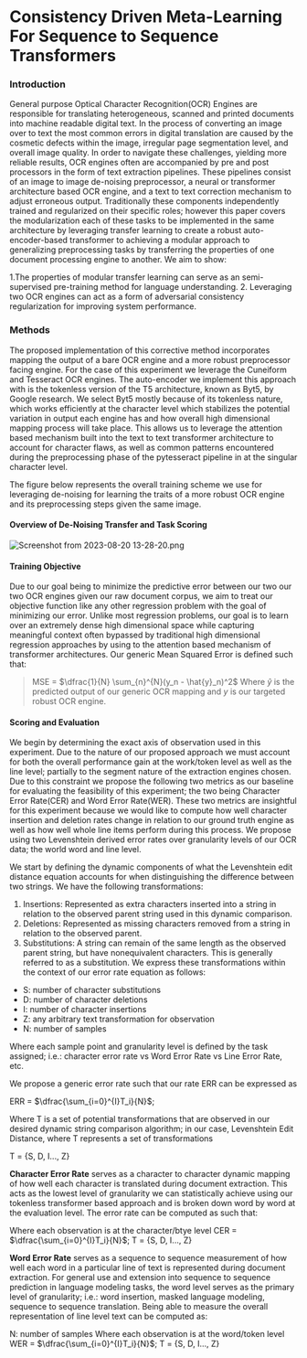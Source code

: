 # Consistency Driven Meta-Learning For Sequence to Sequence Transformers

### Introduction

General purpose Optical Character Recognition(OCR) Engines are responsible for translating heterogeneous, scanned and printed documents into machine readable digital text. In the process of converting an image over to text the most common errors in digital translation are caused by the cosmetic defects within the image, irregular page segmentation level, and overall image quality. In order to navigate these challenges, yielding more reliable results, OCR engines often are accompanied by pre and post processors in the form of text extraction pipelines. These pipelines consist of an image to image de-noising preprocessor, a neural or transformer architecture based OCR engine, and a text to text correction mechanism to adjust erroneous output. Traditionally these components independently trained and regularized on their specific roles; however this paper covers the modularization each of these tasks to be implemented in the same architecture by leveraging transfer learning to create a robust auto-encoder-based transformer to achieving a modular approach to generalizing preprocessing tasks by transferring the properties of one document processing engine to another. We aim to show:


1.The properties of modular transfer learning can serve as an semi-supervised pre-training method for language understanding.
2. Leveraging two OCR engines can act as a form of adversarial consistency regularization for improving system performance.

### Methods

The proposed implementation of this corrective method incorporates mapping the output of a bare OCR engine and a more robust preprocessor facing engine. For the case of this experiment we leverage the Cuneiform and Tesseract OCR engines. The auto-encoder we implement this approach with is the tokenless version of the T5 architecture, known as Byt5, by Google research. We select Byt5 mostly because of its tokenless nature, which works efficiently at the character level which stabilizes the potential variation in output each engine has and how overall high dimensional mapping process will take place. This allows us to leverage the attention based mechanism built into the text to text transformer architecture to account for character flaws, as well as common patterns encountered during the preprocessing phase of the pytesseract pipeline in at the singular character level.

The figure below represents the overall training scheme we use for leveraging de-noising for learning the traits of a more robust OCR engine and its preprocessing steps given the same image.

#### Overview of De-Noising Transfer and Task Scoring

![Screenshot from 2023-08-20 13-28-20.png](:/246e3d9729794b05a1015d6dc8cb9680)

#### Training Objective

Due to our goal being to minimize the predictive error between our two our two OCR engines given our raw document corpus, we aim to treat our objective function like any other regression problem with the goal of minimizing our error. Unlike most regression problems, our goal is to learn over an extremely dense high dimensional space while capturing meaningful context often bypassed by traditional high dimensional regression approaches by using to the attention based mechanism of transformer architectures.
Our generic Mean Squared Error is defined such that:

> MSE = $\dfrac{1}{N} \sum_{n}^{N}(y_n - \hat{y}_n)^2$
> Where $\hat{y}$ is the predicted output of our generic OCR mapping and $y$ is our targeted robust OCR engine.

#### Scoring and Evaluation

We begin by determining the exact axis of observation used in this experiment. Due to the nature of our proposed approach we must account for both the overall performance gain at the work/token level as well as the line level; partially to the segment nature of the extraction engines chosen. Due to this constraint we propose the following two metrics as our baseline for evaluating the feasibility of this experiment; the two being Character Error Rate(CER) and Word Error Rate(WER). These two metrics are insightful for this experiment because we would like to compute how well character insertion and deletion rates change in relation to our ground truth engine as well as how well whole line items perform during this process. We propose using two Levenshtein derived error rates over granularity levels of our OCR data; the world word and line level.

We start by defining the dynamic components of what the Levenshtein edit distance equation accounts for when distinguishing the difference between two strings. We have the following transformations:

1.  Insertions: Represented as extra characters inserted into a string in relation to the observed parent string used in this dynamic comparison.
2.  Deletions: Represented as missing characters removed from a string in relation to the observed parent.
3.  Substitutions: A string can remain of the same length as the observed parent string, but have nonequivalent characters. This is generally referred to as a substitution.
    We express these transformations within the context of our error rate equation as follows:

- S: number of character substitutions
-  D: number of character deletions
- I: number of character insertions
- Z: any arbitrary text transformation for observation
- N: number of samples

Where each sample point and granularity level is defined by the task assigned; i.e.: character error rate vs Word Error Rate vs Line Error Rate, etc.

We propose a generic error rate such that our rate ERR can be expressed as

ERR = $\dfrac{\sum_{i=0}^{I}T_i}{N}$;

Where T is a set of potential transformations that are observed in our desired dynamic string comparison algorithm; in our case, Levenshtein Edit Distance, where T represents a set of transformations

T = {S, D, I..., Z}

**Character Error Rate** serves as a character to character dynamic mapping of how well each character is translated during document extraction. This acts as the lowest level of granularity we can statistically achieve using our tokenless transformer based approach and is broken down word by word at the evaluation level. The error rate can be computed as such that:

Where each observation is at the character/btye level
CER = $\dfrac{\sum_{i=0}^{I}T_i}{N}$; T = {S, D, I..., Z}

**Word Error Rate** serves as a sequence to sequence measurement of how well each word in a particular line of text is represented during document extraction. For general use and extension into sequence to sequence prediction in language modeling tasks, the word level serves as the primary level of granularity; i.e.: word insertion, masked language modeling, sequence to sequence translation. Being able to measure the overall representation of line level text can be computed as:

N: number of samples
Where each observation is at the word/token level
WER = $\dfrac{\sum_{i=0}^{I}T_i}{N}$; T = {S, D, I..., Z}